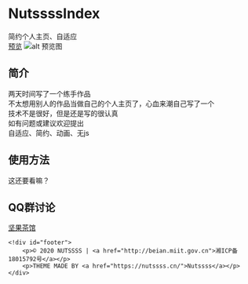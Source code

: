 # NutssssIndex
简约个人主页、自适应  
[预览](https://n0ts.cn/nutssss1/)
![alt 预览图](https://images.gitee.com/uploads/images/2020/0525/000514_3cb0b6fa_2250179.png)

## 简介
两天时间写了一个练手作品  
不太想用别人的作品当做自己的个人主页了，心血来潮自己写了一个  
技术不是很好，但是还是写的很认真  
如有问题或建议欢迎提出  
自适应、简约、动画、无js  

## 使用方法
这还要看嘛？

## QQ群讨论

[坚果茶馆](https://jq.qq.com/?_wv=1027&k=Mh7ah6Dd)

<!-- 页脚 -->
    <!div id="footer">
        <p>© 2020 NUTSSSS | <a href="http://beian.miit.gov.cn">湘ICP备18015792号</a></p>
        <p>THEME MADE BY <a href="https://nutssss.cn/">Nutssss</a></p>
    </div>
</body>

</html>